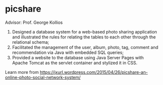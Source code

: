# picshare
Advisor: Prof. George Kollios

1. Designed a database system for a web-based photo sharing application and illustrated the rules for relating the tables to each other through the relational schema;
2. Facilitated the management of the user, album, photo, tag, comment and recommendation via Java with embedded SQL queries;
3. Provided a website to the database using Java Server Pages with Apache Tomcat as the servlet container and stylized it in CSS.

Learn more from https://jxurl.wordpress.com/2015/04/26/picshare-an-online-photo-social-network-system/
